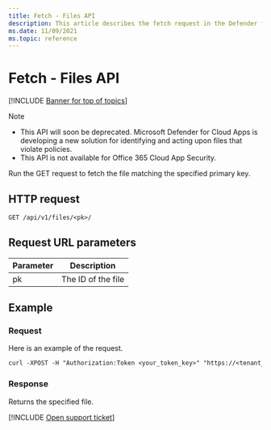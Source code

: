 ```yaml
---
title: Fetch - Files API
description: This article describes the fetch request in the Defender for Cloud Apps Files API.
ms.date: 11/09/2021
ms.topic: reference
---
```

# Fetch - Files API

[!INCLUDE [Banner for top of topics](includes/banner.md)]

> [!NOTE]
>
> - This API will soon be deprecated. Microsoft Defender for Cloud Apps is developing a new solution for identifying and acting upon files that violate policies.
> - This API is not available for Office 365 Cloud App Security.

Run the GET request to fetch the file matching the specified primary key.

## HTTP request

```rest
GET /api/v1/files/<pk>/
```

## Request URL parameters

| Parameter | Description |
| --- | --- |
| pk | The ID of the file |

## Example

### Request

Here is an example of the request.

```rest
curl -XPOST -H "Authorization:Token <your_token_key>" "https://<tenant_id>.<tenant_region>.contoso.com/api/v1/files/<pk>/"
```

### Response

Returns the specified file.

[!INCLUDE [Open support ticket](includes/support.md)]
